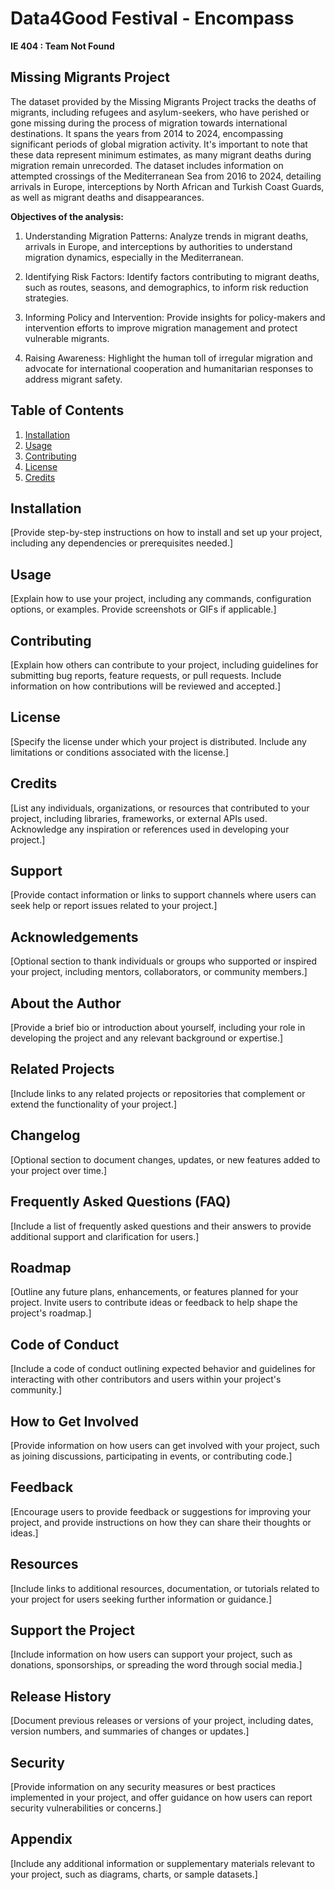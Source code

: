 # Data4Good Festival - Encompass

**IE 404 : Team Not Found**

## Missing Migrants Project

The dataset provided by the Missing Migrants Project tracks the deaths of migrants, including refugees and asylum-seekers, who have perished or gone missing during the process of migration towards international destinations. It spans the years from 2014 to 2024, encompassing significant periods of global migration activity. It's important to note that   these data represent minimum estimates, as many migrant deaths during migration remain unrecorded. The dataset includes information on attempted crossings of the Mediterranean  Sea from 2016 to 2024, detailing arrivals in Europe, interceptions by North African and Turkish Coast Guards, as well as migrant deaths and disappearances.


**Objectives of the analysis:**
1. Understanding Migration Patterns: Analyze trends in migrant deaths, arrivals in Europe, and interceptions by authorities to understand migration dynamics, especially in the Mediterranean.

2. Identifying Risk Factors: Identify factors contributing to migrant deaths, such as routes, seasons, and demographics, to inform risk reduction strategies.

3. Informing Policy and Intervention: Provide insights for policy-makers and intervention efforts to improve migration management and protect vulnerable migrants.

4. Raising Awareness: Highlight the human toll of irregular migration and advocate for international cooperation and humanitarian responses to address migrant safety.

## Table of Contents

1. [Installation](#installation)
2. [Usage](#usage)
3. [Contributing](#contributing)
4. [License](#license)
5. [Credits](#credits)

## Installation

[Provide step-by-step instructions on how to install and set up your project, including any dependencies or prerequisites needed.]

## Usage

[Explain how to use your project, including any commands, configuration options, or examples. Provide screenshots or GIFs if applicable.]

## Contributing

[Explain how others can contribute to your project, including guidelines for submitting bug reports, feature requests, or pull requests. Include information on how contributions will be reviewed and accepted.]

## License

[Specify the license under which your project is distributed. Include any limitations or conditions associated with the license.]

## Credits

[List any individuals, organizations, or resources that contributed to your project, including libraries, frameworks, or external APIs used. Acknowledge any inspiration or references used in developing your project.]

## Support

[Provide contact information or links to support channels where users can seek help or report issues related to your project.]

## Acknowledgements

[Optional section to thank individuals or groups who supported or inspired your project, including mentors, collaborators, or community members.]

## About the Author

[Provide a brief bio or introduction about yourself, including your role in developing the project and any relevant background or expertise.]

## Related Projects

[Include links to any related projects or repositories that complement or extend the functionality of your project.]

## Changelog

[Optional section to document changes, updates, or new features added to your project over time.]

## Frequently Asked Questions (FAQ)

[Include a list of frequently asked questions and their answers to provide additional support and clarification for users.]

## Roadmap

[Outline any future plans, enhancements, or features planned for your project. Invite users to contribute ideas or feedback to help shape the project's roadmap.]

## Code of Conduct

[Include a code of conduct outlining expected behavior and guidelines for interacting with other contributors and users within your project's community.]

## How to Get Involved

[Provide information on how users can get involved with your project, such as joining discussions, participating in events, or contributing code.]

## Feedback

[Encourage users to provide feedback or suggestions for improving your project, and provide instructions on how they can share their thoughts or ideas.]

## Resources

[Include links to additional resources, documentation, or tutorials related to your project for users seeking further information or guidance.]

## Support the Project

[Include information on how users can support your project, such as donations, sponsorships, or spreading the word through social media.]

## Release History

[Document previous releases or versions of your project, including dates, version numbers, and summaries of changes or updates.]

## Security

[Provide information on any security measures or best practices implemented in your project, and offer guidance on how users can report security vulnerabilities or concerns.]

## Appendix

[Include any additional information or supplementary materials relevant to your project, such as diagrams, charts, or sample datasets.]
